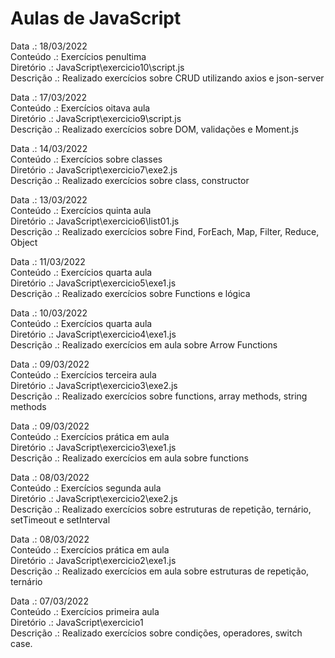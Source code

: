 <h1>Aulas de JavaScript</h1>

Data      .: 18/03/2022 <br/>
Conteúdo  .: Exercícios penultima<br/>
Diretório .: JavaScript\exercicio10\script.js <br/>
Descrição .: Realizado exercícios sobre CRUD utilizando axios e json-server <br/>

Data      .: 17/03/2022 <br/>
Conteúdo  .: Exercícios oitava aula<br/>
Diretório .: JavaScript\exercicio9\script.js <br/>
Descrição .: Realizado exercícios sobre DOM, validações e Moment.js <br/>

Data      .: 14/03/2022 <br/>
Conteúdo  .: Exercícios sobre classes<br/>
Diretório .: JavaScript\exercicio7\exe2.js <br/>
Descrição .: Realizado exercícios sobre class, constructor <br/>

Data      .: 13/03/2022 <br/>
Conteúdo  .: Exercícios quinta aula<br/>
Diretório .: JavaScript\exercicio6\list01.js <br/>
Descrição .: Realizado exercícios sobre Find, ForEach, Map, Filter, Reduce, Object <br/>

Data      .: 11/03/2022 <br/>
Conteúdo  .: Exercícios quarta aula<br/>
Diretório .: JavaScript\exercicio5\exe1.js <br/>
Descrição .: Realizado exercícios sobre Functions e lógica <br/>

Data      .: 10/03/2022 <br/>
Conteúdo  .: Exercícios quarta aula<br/>
Diretório .: JavaScript\exercicio4\exe1.js <br/>
Descrição .: Realizado exercícios em aula sobre Arrow Functions <br/>

Data      .: 09/03/2022 <br/>
Conteúdo  .: Exercícios terceira aula<br/>
Diretório .: JavaScript\exercicio3\exe2.js <br/>
Descrição .: Realizado exercícios sobre functions, array methods, string methods<br/>

Data      .: 09/03/2022 <br/>
Conteúdo  .: Exercícios prática em aula<br/>
Diretório .: JavaScript\exercicio3\exe1.js <br/>
Descrição .: Realizado exercícios em aula sobre functions<br/>

Data      .: 08/03/2022 <br/>
Conteúdo  .: Exercícios segunda aula<br/>
Diretório .: JavaScript\exercicio2\exe2.js <br/>
Descrição .: Realizado exercícios sobre estruturas de repetição, ternário, setTimeout e setInterval<br/>

Data      .: 08/03/2022 <br/>
Conteúdo  .: Exercícios prática em aula<br/>
Diretório .: JavaScript\exercicio2\exe1.js <br/>
Descrição .: Realizado exercícios em aula sobre estruturas de repetição, ternário<br/>

Data      .: 07/03/2022 <br/>
Conteúdo  .: Exercícios primeira aula <br/>
Diretório .: JavaScript\exercicio1 <br/>
Descrição .: Realizado exercícios sobre condições, operadores, switch case.<br/>